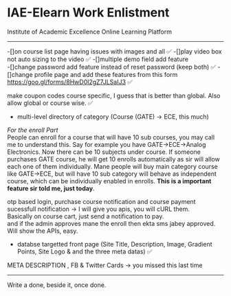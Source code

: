 # IAE-Elearn Work Enlistment
Institute of Academic Excellence Online Learning Platform
<hr />

-[]on course list page having issues with images and all   ✅
-[]play video box not auto sizing to the video  ✅
-[]multiple demo field add feature  
-[]change password add feature instead of reset password (keep both)  ✅
-[]change profile page and add these features from this form https://goo.gl/forms/8HwD0l2gZ7JLSaIJ3  ✅

make coupon codes course specific, I guess that is better than global. Also allow global or course wise.  ✅


* multi-level directory of category (Course (GATE) -> ECE, this much)  

*For the enroll Part*  
People can enroll for a course that will have 10 sub courses, you may call me to understand this. Say for example you have GATE->ECE->Analog Electronics. Now there can be 10 subjects under course. If someone purchases GATE course, he will get 10 enrolls automatically as sir will allow each one of them individually. Mane people will buy main category course like GATE->ECE, but will have 10 sub category will behave as independent course, which can be individually enabled in enrolls. **This is a important feature sir told me, just today**.  


otp based login, purchase course notification and course payment sucessfull notification -> I will give you apis, you will cURL them.  
Basically on course cart, just send a notification to pay.  
and if the admin approves mane the enroll then ekta sms jabey approved. Will show the APIs, easy.  


* databse targetted front page (Site Title, Description, Image, Gradient Points, Site Logo & and the three meta datas)  ✅

META DESCRIPTION , FB & Twitter Cards -> you missed this last time  

<hr />

Write a done, beside it, once done.
